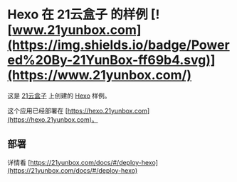# Hexo 在 21云盒子 的样例 [![www.21yunbox.com](https://img.shields.io/badge/Powered%20By-21YunBox-ff69b4.svg)](https://www.21yunbox.com/)



这是 [21云盒子](http://www.21yunbox.com/) 上创建的 [Hexo](https://hexo.io/zh-cn/) 样例。

这个应用已经部署在 [https://hexo.21yunbox.com](https://hexo.21yunbox.com)。

## 部署

详情看 [https://21yunbox.com/docs/#/deploy-hexo](https://21yunbox.com/docs/#/deploy-hexo)